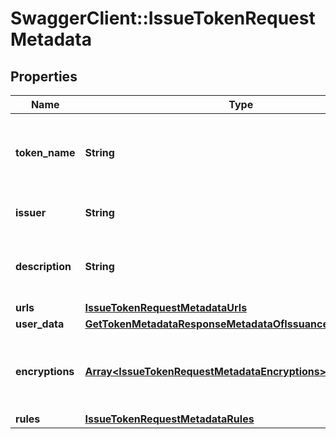 # SwaggerClient::IssueTokenRequestMetadata

## Properties
Name | Type | Description | Notes
------------ | ------------- | ------------- | -------------
**token_name** | **String** | Token Symbol it will be identified by (ex. NIBBL) | [optional] 
**issuer** | **String** | Name of token issuer | [optional] 
**description** | **String** | Long name or description of token (ex. Nibble) | [optional] 
**urls** | [**IssueTokenRequestMetadataUrls**](IssueTokenRequestMetadataUrls.md) |  | [optional] 
**user_data** | [**GetTokenMetadataResponseMetadataOfIssuanceDataUserData**](GetTokenMetadataResponseMetadataOfIssuanceDataUserData.md) |  | [optional] 
**encryptions** | [**Array&lt;IssueTokenRequestMetadataEncryptions&gt;**](IssueTokenRequestMetadataEncryptions.md) | Array of encryption instruction objects for encrypting userData | [optional] 
**rules** | [**IssueTokenRequestMetadataRules**](IssueTokenRequestMetadataRules.md) |  | [optional] 


